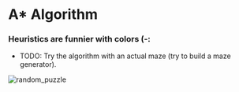 # A* Algorithm 

### Heuristics are funnier with colors (-: 

* TODO: Try the algorithm with an actual maze (try to build a maze generator).

![random_puzzle](https://cloud.githubusercontent.com/assets/14791980/21965869/d2773810-db68-11e6-96b8-0a045f1feb47.PNG "Random Puzzle") 